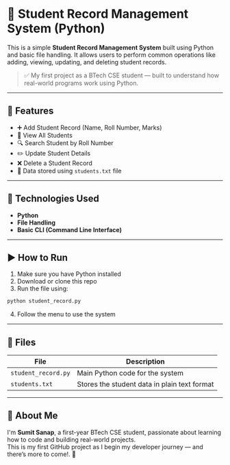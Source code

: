 # 📘 Student Record Management System (Python)

This is a simple **Student Record Management System** built using Python and basic file handling. It allows users to perform common operations like adding, viewing, updating, and deleting student records.

> ✅ My first project as a BTech CSE student — built to understand how real-world programs work using Python.

---

## 📂 Features

- ➕ Add Student Record (Name, Roll Number, Marks)
- 📄 View All Students
- 🔍 Search Student by Roll Number
- ✏️ Update Student Details
- ❌ Delete a Student Record
- 💾 Data stored using `students.txt` file

---

## 🧠 Technologies Used

- **Python**
- **File Handling**
- **Basic CLI (Command Line Interface)**

---

## ▶️ How to Run

1. Make sure you have Python installed  
2. Download or clone this repo  
3. Run the file using:

```bash
python student_record.py
```

4. Follow the menu to use the system

---

## 📁 Files

| File                | Description                                  |
|---------------------|----------------------------------------------|
| `student_record.py` | Main Python code for the system              |
| `students.txt`      | Stores the student data in plain text format |

---

## 🙌 About Me

I'm **Sumit Sanap**, a first-year BTech CSE student, passionate about learning how to code and building real-world projects.  
This is my first GitHub project as I begin my developer journey — and there’s more to come!. 🚀



